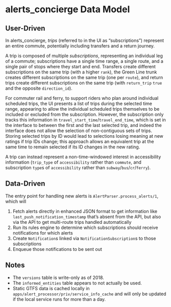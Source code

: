 # alerts_concierge Data Model

## User-Driven

In alerts_concierge, *trips* (referred to in the UI as “subscriptions”) represent an entire commute, potentially including transfers and a return journey.

A trip is composed of multiple *subscriptions*, representing an individual leg of a commute; subscriptions have a single time range, a single route, and a single pair of stops where they start and end.
Transfers create different subscriptions on the same trip (with a higher `rank`), the Green Line trunk creates different subscriptions on the same trip (one per `route`), and return trips create different subscriptions on the same trip (with `return_trip` `true` and the opposite `direction_id`).

For commuter rail and ferry, to support riders who plan around individual scheduled trips, the UI presents a list of trips during the selected time range, appearing to allow the individual scheduled trips themselves to be included or excluded from the subscription.
However, the subscription only tracks this information in `travel_start_time`/`travel_end_time`, which is set in the interface to between the first and the last selected trip, and indeed the interface does not allow the selection of non-contiguous sets of trips.
Storing selected trips by ID would lead to selections losing meaning at new ratings if trip IDs change; this approach allows an equivalent trip at the same time to remain selected if its ID changes in the new rating.

A trip can instead represent a non-time-windowed interest in accessibility information (`trip_type` of `accessibility` rather than `commute`, and subscription `type`s of `accessibility` rather than `subway`/`bus`/`cr`/`ferry`).

## Data-Driven

The entry point for handling new alerts is `AlertParser.process_alerts/1`, which will

1. Fetch alerts directly in enhanced JSON format to get information like `last_push_notification_timestamp` that’s absent from the API, but also via the API to get multi-route trips handled automatically
2. Run its rules engine to determine which subscriptions should receive notifications for which alerts
3. Create `Notification`s linked via `NotificationSubscription`s to those subscriptions
4. Enqueue those notifications to be sent out

## Notes

- The `versions` table is write-only as of 2018.
- The `informed_entities` table appears to not actually be used.
- Static GTFS data is cached locally in `apps/alert_processor/priv/service_info_cache` and will only be updated if the local service runs for more than a day.
